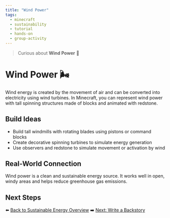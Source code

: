 ```yaml
---
title: "Wind Power"
tags:
  - minecraft
  - sustainability
  - tutorial
  - hands-on
  - group-activity
---
```


> Curious about **Wind Power** 🎉

# Wind Power 🌬️

Wind energy is created by the movement of air and can be converted into electricity using wind turbines. In Minecraft, you can represent wind power with tall spinning structures made of blocks and animated with redstone.

## Build Ideas
- Build tall windmills with rotating blades using pistons or command blocks
- Create decorative spinning turbines to simulate energy generation
- Use observers and redstone to simulate movement or activation by wind

## Real-World Connection
Wind power is a clean and sustainable energy source. It works well in open, windy areas and helps reduce greenhouse gas emissions.

## Next Steps
⬅️ [Back to Sustainable Energy Overview](/sustainability_lab/Day-3/00_intro)
➡️ [Next: Write a Backstory](/sustainability_lab/Day-3/01_backstory)
